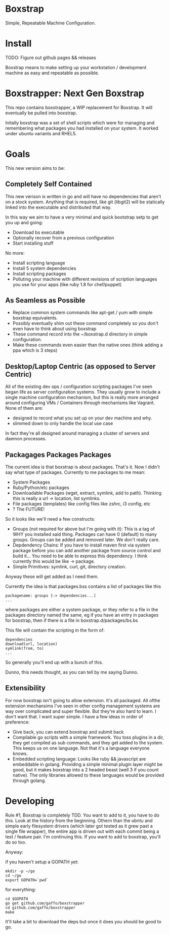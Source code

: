 Boxstrap
===========
Simple, Repeatable Machine Configuration.

Install
===========
TODO: Figure out github pages && releases

Boxstrap means to make setting up your workstation / development machine as easy and repeatable as possible.

Boxstrapper: Next Gen Boxstrap
===========
This repo contains boxstrapper, a WIP replacement for Boxstrap. It will eventually be pulled into boxstrap.

Initally boxstrap was a set of shell scripts which were for managing and remembering what packages you had installed on your system. It worked under ubuntu variants and RHEL5.

Goals
===========
This new version aims to be:

Completely Self Contained
-----------
This new verison is written in go and will have no dependencies that aren't on a stock system. Anything that is required, like git (libgit2) will be statically linked into the executable and distributed that way.

In this way we aim to have a very minimal and quick bootstrap setp to get you up and going:

* Download bs executable
* Optionally recover from a previous configuration
* Start installing stuff

No more:

* Install scripting language
* Install 5 system dependencies
* Install scripting packages
* Polluting your machine with different revisions of scription languages you use for your apps (like ruby 1.8 for chef/puppet)

As Seamless as Possible
-----------
* Replace common system commands like apt-get / yum with simple boxstrap equivalents.
* Possibly eventually shim out these command completely so you don't even have to think about using boxstrap
* These command record into the ~/boxstrap.d directory in simple configuration.
* Make these commands even easier than the native ones (think adding a ppa which is 3 steps)

Desktop/Laptop Centric (as opposed to Server Centric)
-----------
All of the existing dev ops / configuration scripting packages I've seen began life as server configuration systems. They usually grow to include a single machine configuration mechanism, but this is really more arranged around configuring VMs / Containers through mechanisms like Vagrant. None of them are:
* designed to record what you set up on your dev machine and why.
* slimmed down to only handle the local use case

In fact they're all designed around managing a cluster of servers and daemon processes.

Packagages Packages Packages
-----------
The current idea is that boxstrap is about packages. That's it. Now I didn't say what type of packages. Currently to me packages to me mean:

* System Packages
* Ruby/Python/etc packages
* Downloadable Packages (wget, extract, symlink, add to path). Thinking this is really a url -> location, list symlinks.
* File packages (templates) like config files like zshrc, i3 config, etc
* ? The FUTURE!

So it looks like we'll need a few constructs:

* Groups (not required for above but I'm going with it): This is a tag of WHY you installed said thing. Packages can have 0 (default) to many groups. Groups can be added and removed later. We don't really care.
* Depdendency Chains: If you have to install maven first via system package before you can add another package from source control and build it... You need to be able to express this dependency. I think currently this would be like -> package.
* Simple Primitives: symlink, curl, git, directory creation.

Anyway these will get added as I need them.

Currently the idea is that packages.bss contains a list of packages like this
```
packagename: groups [-> dependencies...]
...
```

where packages are either a system package, or they refer to a file in the packages directory named the same, eg if you have an entry in packages for boxstrap, then if there is 
a file in boxstrap.d/packages/bs.bs

This file will contain the scripting in the form of:
```
dependencies
download(url, location)
symlink(from, to)
...
```

So generally you'll end up with a bunch of this.

Dunno, this needs thought, as you can tell by me saying Dunno.

Extensibility
-----------
For now boxstrap isn't going to allow extension. It's all packaged. All ofthe extension mechansims I've seen in other config management systems are way over complicated and super flexible. But they're also hard to learn. I don't want that. I want super simple. I have a few ideas in order of preference:

* Give back, you can extend boxstrap and submit back
* Compilable go scripts with a simple framework. You toss plugins in a dir, they get compiled as sub commands, and they get added to the system. This keeps us on one language. Not that it's a language everyone knows.
* Embedded scripting language: Looks like ruby && javascript are embeddable in golang. Providing a simple minimal plugin layer might be good, but it makes boxstrap into a 2 headed beast (well 3 if you count native). The only libraries allowed to these languages would be provided through golang.

Developing
============
Rule #1, Boxstrap is completely TDD. You want to add to it, you have to do this. Look at the history from the beginning. Othern than the ubntu and simple early filesystem drivers (which later got tested as it grew past a single file wrapper), the entire app is driven out with each commit being a test / feature pair. I'm continuing this. If you want to add to boxstrap, you'll do so too.

Anyway:

if you haven't setup a GOPATH yet:

```
mkdir -p ~/go
cd ~/go
export GOPATH=`pwd`
```

for everything:

```
cd $GOPATH
go get github.com/gaffo/boxstrapper
cd github.com/gaffo/boxstrapper
make
```

It'll take a bit to download the deps but once it does you should be good to go.